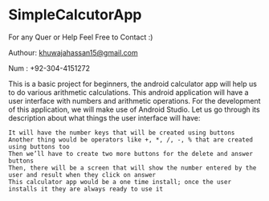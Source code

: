 # SimpleCalcutorApp

For any Quer or Help Feel Free to Contact :)

Authour: khuwajahassan15@gmail.com

Num : +92-304-4151272


This is a basic project for beginners, the android calculator app will help us to do various arithmetic calculations. This android application will have a user interface with numbers and arithmetic operations. For the development of this application, we will make use of Android Studio. Let us go through its description about what things the user interface will have:

    It will have the number keys that will be created using buttons
    Another thing would be operators like +, *, /, -, % that are created using buttons too
    Then we’ll have to create two more buttons for the delete and answer buttons
    Then, there will be a screen that will show the number entered by the user and result when they click on answer
    This calculator app would be a one time install; once the user installs it they are always ready to use it
